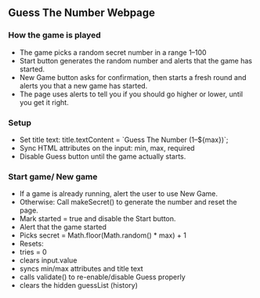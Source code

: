 ## Guess The Number Webpage

### How the game is played
- The game picks a random secret number in a range 1–100
- Start button generates the random number and alerts that the game has started.
- New Game button asks for confirmation, then starts a fresh round and alerts you that a new game has started.
- The page uses alerts to tell you if you should go higher or lower, until you get it right.

### Setup
- Set title text: title.textContent = \`Guess The Number (1–${max})\`;
- Sync HTML attributes on the input: min, max, required
- Disable Guess button until the game actually starts.

### Start game/ New game
- If a game is already running, alert the user to use New Game.
- Otherwise: Call makeSecret() to generate the number and reset the page.
- Mark started = true and disable the Start button.
- Alert that the game started
- Picks secret = Math.floor(Math.random() * max) + 1
- Resets: 
- tries = 0
- clears input.value
- syncs min/max attributes and title text
- calls validate() to re-enable/disable Guess properly
- clears the hidden guessList (history)




